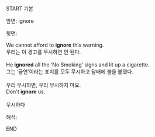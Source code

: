 START
기본

앞면:
ignore


뒷면:
<div>We cannot afford to <strong>ignore</strong> this warning. </div><div>우리는 이 경고를 무시하면 안 된다.</div><div><br></div><div><div>He <b>ignored</b> all the ‘No Smoking’ signs and lit up a cigarette. </div><div>그는 ‘금연’이라는 표지를 모두 무시하고 담배에 불을 붙였다.</div></div><div><br></div><div><div><div><span>우리 무시하면, 우리 무시하지 마요.</span></div></div><div><div><span>Don't <strong>ignore</strong> us.</span></div></div></div><div><br></div><div>무시하다</div>


해석:
<!--ID: 1746614454091-->
END